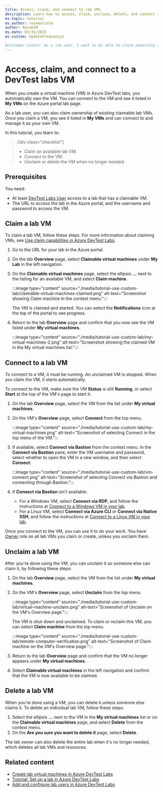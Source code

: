```yaml
---
title: Access, claim, and connect to lab VMs
description: Learn how to access, claim, unclaim, delete, and connect to DevTest Labs virtual machines (VMs).
ms.topic: tutorial
ms.author: rosemalcolm
author: RoseHJM
ms.date: 03/31/2025
ms.custom: UpdateFrequency2

#customer intent: As a lab user, I want to be able to claim ownership and connect to lab VMs, so I can use preconfigured VMs to do my work.
---
```


# Access, claim, and connect to a DevTest labs VM

When you create a virtual machine (VM) in Azure DevTest labs, you automatically own the VM. You can connect to the VM and see it listed in **My VMs** on the Azure portal lab page.

As a lab user, you can also claim ownership of existing claimable lab VMs. Once you claim a VM, you see it listed in **My VMs** and can connect to and manage it as your own VM.

In this tutorial, you learn to:

> [!div class="checklist"]
> * Claim an available lab VM.
> * Connect to the VM.
> * Unclaim or delete the VM when no longer needed.

## Prerequisites

You need:

- At least [DevTest Labs User](/azure/role-based-access-control/built-in-roles#devtest-labs-user) access to a lab that has a claimable VM.
- The URL to access the lab in the Azure portal, and the username and password to access the VM.

## Claim a lab VM

To claim a lab VM, follow these steps. For more information about claiming VMs, see [Use claim capabilities in Azure DevTest Labs](devtest-lab-use-claim-capabilities.md).

1. Go to the URL for your lab in the Azure portal.
1. On the lab **Overview** page, select **Claimable virtual machines** under **My Lab** in the left navigation.
1. On the **Claimable virtual machines** page, select the ellipsis **...**  next to the listing for an available VM, and select **Claim machine**.

   :::image type="content" source="./media/tutorial-use-custom-lab/claimable-virtual-machines-claimed.png" alt-text="Screenshot showing Claim machine in the context menu.":::

   The VM is claimed and started. You can select the **Notifications** icon at the top of the portal to see progress.

1. Return to the lab **Overview** page and confirm that you now see the VM listed under **My virtual machines**.

   :::image type="content" source="./media/tutorial-use-custom-lab/my-virtual-machines-2.png" alt-text="Screenshot showing the claimed VM in the My virtual machines list.":::

## Connect to a lab VM

To connect to a VM, it must be running. An unclaimed VM is stopped. When you claim the VM, it starts automatically.

To connect to the VM, make sure the VM **Status** is still **Running**, or select **Start** at the top of the VM's page to start it.

1. On the lab **Overview** page, select the VM from the list under **My virtual machines**.
1. On the VM's **Overview** page, select **Connect** from the top menu.

   :::image type="content" source="./media/tutorial-use-custom-lab/my-virtual-machines.png" alt-text="Screenshot of selecting Connect in the top menu of the VM.":::
   
1. If available, select **Connect via Bastion** from the context menu. In the **Connect via Bastion** pane, enter the VM username and password, select whether to open the VM in a new window, and then select **Connect**.

   :::image type="content" source="./media/tutorial-use-custom-lab/vm-connect.png" alt-text="Screenshot of selecting Connect via Bastion and connecting through Bastion.":::

1. If **Connect via Bastion** isn't available:
   - For a Windows VM, select **Connect via RDP**, and follow the instructions at [Connect to a Windows VM in your lab](connect-windows-virtual-machine.md).
   - For a Linux VM, select **Connect via Azure CLI** or **Connect via Native SSH**, and follow the instructions at [Connect to a Linux VM in your lab](connect-linux-virtual-machine.md).

Once you connect to the VM, you can use it to do your work. You have [Owner](/azure/role-based-access-control/built-in-roles/privileged#owner) role on all lab VMs you claim or create, unless you unclaim them.

## Unclaim a lab VM

After you're done using the VM, you can unclaim it so someone else can claim it, by following these steps:

1. On the lab **Overview** page, select the VM from the list under **My virtual machines**.
1. On the VM's **Overview** page, select **Unclaim** from the top menu.

   :::image type="content" source="./media/tutorial-use-custom-lab/virtual-machine-unclaim.png" alt-text="Screenshot of Unclaim on the VM's Overview page.":::

   The VM is shut down and unclaimed. To claim or reclaim this VM, you can select **Claim machine** from the top menu.

   :::image type="content" source="./media/tutorial-use-custom-lab/remote-computer-verification.png" alt-text="Screenshot of Claim machine on the VM's Overview page.":::

1. Return to the lab **Overview** page and confirm that the VM no longer appears under **My virtual machines**.

1. Select **Claimable virtual machines** in the left navigation and confirm that the VM is now available to be claimed.

## Delete a lab VM

When you're done using a VM, you can delete it unless someone else claims it. To delete an individual lab VM, follow these steps:

1. Select the ellipsis **...** next to the VM in the **My virtual machines** list or on the **Claimable virtual machines** page, and select **Delete** from the context menu.
1. On the **Are you sure you want to delete it** page, select **Delete**.

The lab owner can also delete the entire lab when it's no longer needed, which deletes all lab VMs and resources.

## Related content

- [Create lab virtual machines in Azure DevTest Labs](devtest-lab-add-vm.md)
- [Tutorial: Set up a lab in Azure DevTest Labs](tutorial-create-custom-lab.md)
- [Add and configure lab users in Azure DevTest Labs](devtest-lab-add-devtest-user.md)
